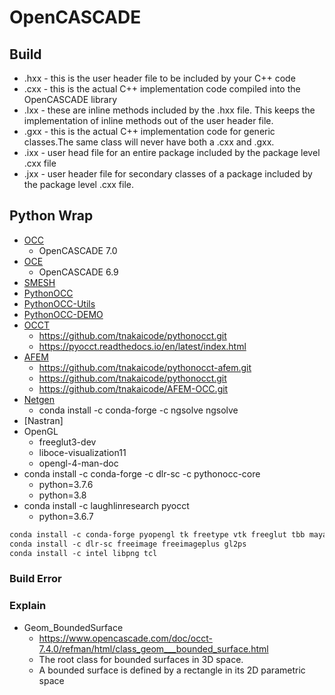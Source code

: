 # OpenCASCADE

## Build

- .hxx - this is the user header file to be included by your C++ code
- .cxx - this is the actual C++ implementation code compiled into the OpenCASCADE library
- .lxx - these are inline methods included by the .hxx file. This keeps the implementation of inline methods out of the user header file.
- .gxx - this is the actual C++ implementation code for generic classes.The same class will never have both a .cxx and .gxx.
- .ixx - user head file for an entire package included by the package level .cxx file
- .jxx - user header file for secondary classes of a package included by the package level .cxx file.

## Python Wrap

- [OCC](https://salsa.debian.org/kkremitzki-guest/opencascade.git)
  - OpenCASCADE 7.0
- [OCE](https://github.com/tpaviot/oce.git)
  - OpenCASCADE 6.9
- [SMESH](https://github.com/tpaviot/smesh.git)
- [PythonOCC](https://github.com/tpaviot/pythonocc-core.git)
- [PythonOCC-Utils](https://github.com/tpaviot/pythonocc-utils.git)
- [PythonOCC-DEMO](https://github.com/tpaviot/pythonocc-demos.git)
- [OCCT](https://github.com/LaughlinResearch/pyOCCT.git)
  - <https://github.com/tnakaicode/pythonocct.git>
  - <https://pyocct.readthedocs.io/en/latest/index.html>
- [AFEM](https://github.com/LaughlinResearch/AFEM.git)
  - <https://github.com/tnakaicode/pythonocct-afem.git>
  - <https://github.com/tnakaicode/pythonocct.git>
  - <https://github.com/tnakaicode/AFEM-OCC.git>
- [Netgen](https://ngsolve.org/docu/latest/i-tutorials/index.html)
  - conda install -c conda-forge -c ngsolve ngsolve
- [Nastran]
- OpenGL
  - freeglut3-dev
  - liboce-visualization11
  - opengl-4-man-doc
- conda install -c conda-forge -c dlr-sc -c pythonocc-core
  - python=3.7.6
  - python=3.8
- conda install -c laughlinresearch pyocct
  - python=3.6.7

```Markdown
conda install -c conda-forge pyopengl tk freetype vtk freeglut tbb mayavi sdl2
conda install -c dlr-sc freeimage freeimageplus gl2ps
conda install -c intel libpng tcl
```

### Build Error

### Explain

- Geom_BoundedSurface
  - <https://www.opencascade.com/doc/occt-7.4.0/refman/html/class_geom___bounded_surface.html>
  - The root class for bounded surfaces in 3D space.
  - A bounded surface is defined by a rectangle in its 2D parametric space

